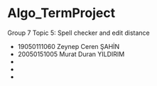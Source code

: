 # Algo_TermProject
Group 7
Topic 5: Spell checker and edit distance
- 19050111060 Zeynep Ceren ŞAHİN
- 20050151005 Murat Duran YILDIRIM
-
-
-
